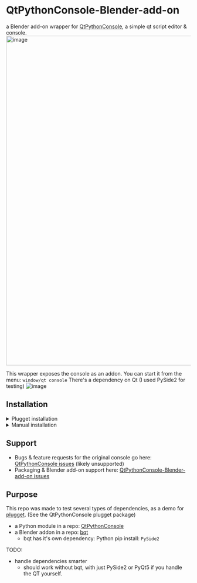 # QtPythonConsole-Blender-add-on
a Blender add-on wrapper for [QtPythonConsole](https://github.com/Ahuge/QtPythonConsole), a simple qt script editor & console.
<img width="900" alt="image" src="https://user-images.githubusercontent.com/3758308/226135266-3f390cc6-64d7-4bf1-8ed4-61e85cedfd84.png">

This wrapper exposes the console as an addon. You can start it from the menu: `window/qt console` There's a dependency on Qt (I used PySide2 for testing)
![image](https://user-images.githubusercontent.com/3758308/226137899-a5748c1a-4325-4585-9264-46ec54d76b62.png)

## Installation

<details>
<summary>Plugget installation</summary>
<br>
• install plugget<br>
• run this code in the blender script editor:<br>
  
```python
import plugget.commands
plugget.commands.install("QtPythonConsole")
```
</details>

<details>
<summary>Manual installation</summary>
<br>
• copy the python file to your addons folder.<br>
• install QtPythonConsole <br>
--- download all files from repo<br>
--- put them in a folder named `QtPythonConsole`<br>
--- copy the folder to your Blender addons/modules folder<br>
• pip install a qt python module to your blender modules folder e.g. PySide2
</details>


## Support
- Bugs & feature requests for the original console go here: [QtPythonConsole issues](https://github.com/Ahuge/QtPythonConsole/issues) (likely unsupported)
- Packaging & Blender add-on support here: [QtPythonConsole-Blender-add-on issues](https://github.com/hannesdelbeke/QtPythonConsole-Blender-add-on/issues)


## Purpose
This repo was made to test several types of dependencies, as a demo for [plugget](https://github.com/hannesdelbeke/plugget). (See the 
QtPythonConsole plugget package)
- a Python module in a repo: [QtPythonConsole](https://github.com/Ahuge/QtPythonConsole)
- a Blender addon in a repo: [bqt](https://github.com/techartorg/bqt)
  - bqt has it's own dependency: Python pip install: `PySide2`

TODO:
- handle dependencies smarter
  - should work without bqt, with just PySide2 or PyQt5 if you handle the QT yourself.
